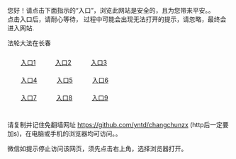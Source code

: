 您好！请点击下面指示的“入口”，浏览此网站是安全的，且为您带来平安。。 <br/>
点击入口后，请耐心等待， 过程中可能会出现无法打开的提示，请忽略，最终会进入网站. </br>

法轮大法在长春<br/>
<div style="padding:10px"><a style="margin:20px" target="_blank" href="https://d2piyi5udlaf7t.cloudfront.net/2Qpsp?ntxbuyms" id="ccLink1" rel="nofollow">入口1</a> <a target="_blank" style="margin:20px" href="https://dzk005j9wxi0m.cloudfront.net/2Qpsp?tbidoqds" id="ccLink2" rel="nofollow">入口2</a> <a style="margin:20px" target="_blank" href="https://d2vf7p0p441qpq.cloudfront.net/2Qpsp?priaso" id="ccLink3" rel="nofollow">入口3</a></div>

<div style="padding:10px" ><a style="margin:20px" target="_blank" href="https://d2piyi5udlaf7t.cloudfront.net/2Qpsp?ntxbuyms" id="ccLink4" rel="nofollow">入口4</a> <a style="margin:20px" href="https://dzk005j9wxi0m.cloudfront.net/2Qpsp?tbidoqds" target="_blank" id="ccLink5" rel="nofollow">入口5</a> <a style="margin:20px" href="https://d2vf7p0p441qpq.cloudfront.net/2Qpsp?priaso" target="_blank" id="ccLink6" rel="nofollow">入口6</a></div>

<div style="padding:10px"><a style="margin:20px" target="_blank" href="https://d2piyi5udlaf7t.cloudfront.net/2Qpsp?ntxbuyms" id="ccLink7" rel="nofollow">入口7</a> <a style="margin:20px" href="https://dzk005j9wxi0m.cloudfront.net/2Qpsp?tbidoqds" target="_blank" id="ccLink8" rel="nofollow">入口8</a> <a style="margin:20px" target="_blank" href="https://d2vf7p0p441qpq.cloudfront.net/2Qpsp?priaso" id="ccLink9" rel="nofollow">入口9</a></div>

<br/>



请复制并记住免翻墙网址 https://github.com/yntd/changchunzx (http后一定要加s)，在电脑或手机的浏览器均可访问。。<br/>

微信如提示停止访问该网页，须先点击右上角，选择浏览器打开。
